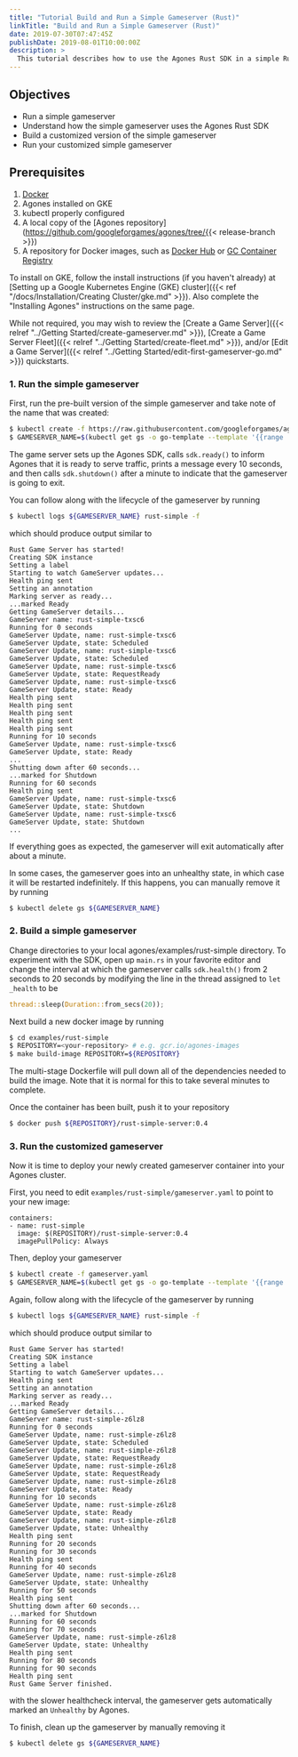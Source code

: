 ```yaml
---
title: "Tutorial Build and Run a Simple Gameserver (Rust)"
linkTitle: "Build and Run a Simple Gameserver (Rust)"
date: 2019-07-30T07:47:45Z
publishDate: 2019-08-01T10:00:00Z
description: >
  This tutorial describes how to use the Agones Rust SDK in a simple Rust gameserver.
---
```


## Objectives
- Run a simple gameserver
- Understand how the simple gameserver uses the Agones Rust SDK
- Build a customized version of the simple gameserver
- Run your customized simple gameserver

## Prerequisites
1. [Docker](https://www.docker.com/get-started/)
2. Agones installed on GKE
3. kubectl properly configured
4. A local copy of the [Agones repository](https://github.com/googleforgames/agones/tree/{{< release-branch >}})
5. A repository for Docker images, such as [Docker Hub](https://hub.docker.com/) or [GC Container Registry](https://cloud.google.com/container-registry/)

To install on GKE, follow the install instructions (if you haven't already) at
[Setting up a Google Kubernetes Engine (GKE) cluster]({{< ref "/docs/Installation/Creating Cluster/gke.md" >}}).
Also complete the "Installing Agones" instructions on the same page.

While not required, you may wish to review the [Create a Game Server]({{< relref "../Getting Started/create-gameserver.md" >}}),
[Create a Game Server Fleet]({{< relref "../Getting Started/create-fleet.md" >}}), and/or [Edit a Game Server]({{< relref "../Getting Started/edit-first-gameserver-go.md" >}}) quickstarts.

### 1. Run the simple gameserver

First, run the pre-built version of the simple gameserver and take note of the name that was created:

```bash
$ kubectl create -f https://raw.githubusercontent.com/googleforgames/agones/{{< release-branch >}}/examples/rust-simple/gameserver.yaml
$ GAMESERVER_NAME=$(kubectl get gs -o go-template --template '{{range .items}}{{.metadata.name}}{{"\n"}}{{end}}')
```

The game server sets up the Agones SDK, calls `sdk.ready()` to inform Agones that it is ready to serve traffic,
prints a message every 10 seconds, and then calls `sdk.shutdown()` after a minute to indicate that the gameserver
is going to exit.

You can follow along with the lifecycle of the gameserver by running

```bash
$ kubectl logs ${GAMESERVER_NAME} rust-simple -f
```

which should produce output similar to
```
Rust Game Server has started!
Creating SDK instance
Setting a label
Starting to watch GameServer updates...
Health ping sent
Setting an annotation
Marking server as ready...
...marked Ready
Getting GameServer details...
GameServer name: rust-simple-txsc6
Running for 0 seconds
GameServer Update, name: rust-simple-txsc6
GameServer Update, state: Scheduled
GameServer Update, name: rust-simple-txsc6
GameServer Update, state: Scheduled
GameServer Update, name: rust-simple-txsc6
GameServer Update, state: RequestReady
GameServer Update, name: rust-simple-txsc6
GameServer Update, state: Ready
Health ping sent
Health ping sent
Health ping sent
Health ping sent
Health ping sent
Running for 10 seconds
GameServer Update, name: rust-simple-txsc6
GameServer Update, state: Ready
...
Shutting down after 60 seconds...
...marked for Shutdown
Running for 60 seconds
Health ping sent
GameServer Update, name: rust-simple-txsc6
GameServer Update, state: Shutdown
GameServer Update, name: rust-simple-txsc6
GameServer Update, state: Shutdown
...
```

If everything goes as expected, the gameserver will exit automatically after about a minute. 

In some cases, the gameserver goes into an unhealthy state, in which case it will be restarted indefinitely. 
If this happens, you can manually remove it by running
```bash
$ kubectl delete gs ${GAMESERVER_NAME}
```

### 2. Build a simple gameserver

Change directories to your local agones/examples/rust-simple directory. To experiment with the SDK, open up `main.rs`
in your favorite editor and change the interval at which the gameserver calls `sdk.health()` from 2 seconds to 20
seconds by modifying the line in the thread assigned to `let _health` to be

```rust
thread::sleep(Duration::from_secs(20));
```

Next build a new docker image by running
```bash
$ cd examples/rust-simple
$ REPOSITORY=<your-repository> # e.g. gcr.io/agones-images
$ make build-image REPOSITORY=${REPOSITORY}
```

The multi-stage Dockerfile will pull down all of the dependencies needed to build the image. Note that it is normal
for this to take several minutes to complete.

Once the container has been built, push it to your repository
```bash
$ docker push ${REPOSITORY}/rust-simple-server:0.4
```

### 3. Run the customized gameserver

Now it is time to deploy your newly created gameserver container into your Agones cluster. 

First, you need to edit `examples/rust-simple/gameserver.yaml` to point to your new image:

```
containers:
- name: rust-simple
  image: $(REPOSITORY)/rust-simple-server:0.4
  imagePullPolicy: Always
```

Then, deploy your gameserver

```bash
$ kubectl create -f gameserver.yaml
$ GAMESERVER_NAME=$(kubectl get gs -o go-template --template '{{range .items}}{{.metadata.name}}{{"\n"}}{{end}}')
```

Again, follow along with the lifecycle of the gameserver by running

```bash
$ kubectl logs ${GAMESERVER_NAME} rust-simple -f
```

which should produce output similar to

```
Rust Game Server has started!
Creating SDK instance
Setting a label
Starting to watch GameServer updates...
Health ping sent
Setting an annotation
Marking server as ready...
...marked Ready
Getting GameServer details...
GameServer name: rust-simple-z6lz8
Running for 0 seconds
GameServer Update, name: rust-simple-z6lz8
GameServer Update, state: Scheduled
GameServer Update, name: rust-simple-z6lz8
GameServer Update, state: RequestReady
GameServer Update, name: rust-simple-z6lz8
GameServer Update, state: RequestReady
GameServer Update, name: rust-simple-z6lz8
GameServer Update, state: Ready
Running for 10 seconds
GameServer Update, name: rust-simple-z6lz8
GameServer Update, state: Ready
GameServer Update, name: rust-simple-z6lz8
GameServer Update, state: Unhealthy
Health ping sent
Running for 20 seconds
Running for 30 seconds
Health ping sent
Running for 40 seconds
GameServer Update, name: rust-simple-z6lz8
GameServer Update, state: Unhealthy
Running for 50 seconds
Health ping sent
Shutting down after 60 seconds...
...marked for Shutdown
Running for 60 seconds
Running for 70 seconds
GameServer Update, name: rust-simple-z6lz8
GameServer Update, state: Unhealthy
Health ping sent
Running for 80 seconds
Running for 90 seconds
Health ping sent
Rust Game Server finished.
```

with the slower healthcheck interval, the gameserver gets automatically marked an `Unhealthy` by Agones. 

To finish, clean up the gameserver by manually removing it
```bash
$ kubectl delete gs ${GAMESERVER_NAME}
```
